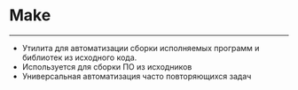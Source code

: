 # Make
---
- Утилита для автоматизации сборки исполняемых программ и библиотек из исходного кода.
- Используется для сборки ПО из исходников
- Универсальная автоматизация часто повторяющихся задач

